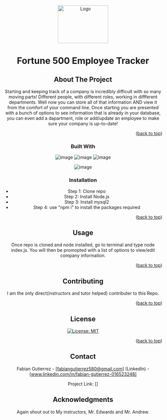<a name="readme-top"></a>

<!-- PROJECT LOGO -->
<br />
<div align="center">
  <a href="videoLink">
    <img src= "picture of video" alt="Logo" width="160" height="120">
  </a>

  <h1 align="center">Fortune 500 Employee Tracker</h1>



<!-- ABOUT THE PROJECT -->
## About The Project

Starting and keeping track of a company is incredibly difficult with so many moving parts! Different people, with different roles, working in diffferent departments. Well now you can store all of that information AND view it from the comfort of your command line. Once starting you are presented with a bunch of options to see information that is already in your database, you can even add a dapartment, role or add/update an employee to make sure your company is up-to-date!


<p align="right">(<a href="#readme-top">back to top</a>)</p>



### Built With

![image](https://img.shields.io/badge/HTML5-E34F26?style=for-the-badge&logo=html5&logoColor=white)
![image](https://img.shields.io/badge/CSS3-1572B6?style=for-the-badge&logo=css3&logoColor=white)
![image](https://img.shields.io/badge/JavaScript-323330?style=for-the-badge&logo=javascript&logoColor=F7DF1E)

![image](https://img.shields.io/badge/Node.js-339933?style=for-the-badge&logo=nodedotjs&logoColor=white)





### Installation

* Step 1: Clone repo
* Step 2: Install Node.js
* Step 3: Install mysql2
* Step 4: use "npm i" to install the packages required

<p align="right">(<a href="#readme-top">back to top</a>)</p>



<!-- USAGE EXAMPLES -->
## Usage
Once repo is cloned and node installed, go to terminal and type node index.js. You will then be promopted with a list of options to view/edit company information.

<p align="right">(<a href="#readme-top">back to top</a>)</p>





<!-- CONTRIBUTING -->
## Contributing

I am the only direct(instructors and tutor helped) contributer to this Repo.

<p align="right">(<a href="#readme-top">back to top</a>)</p>



<!-- LICENSE -->
## License

[![License: MIT](https://img.shields.io/badge/License-MIT-yellow.svg)](https://opensource.org/licenses/MIT)


<p align="right">(<a href="#readme-top">back to top</a>)</p>



<!-- CONTACT -->
## Contact

Fabian Gutierrez - [fabiangutierrez580@gmail.com]
(LinkedIn) - [www.linkedin.com/in/fabian-gutierrez-016523248]


Project Link: []






<!-- ACKNOWLEDGMENTS -->
## Acknowledgments
Again shout out to My instructors, Mr. Edwards and Mr. Andrew.


<!-- MARKDOWN LINKS & IMAGES -->
